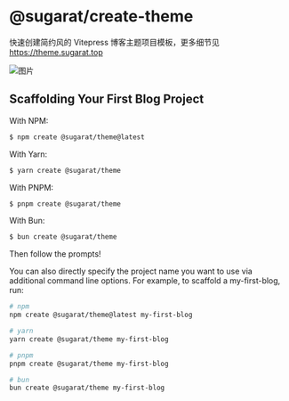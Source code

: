 # @sugarat/create-theme
快速创建简约风的 Vitepress 博客主题项目模板，更多细节见 https://theme.sugarat.top

![图片](https://img.cdn.sugarat.top/mdImg/MTY3MzE3MDUxOTMwMw==673170519303)

## Scaffolding Your First Blog Project

With NPM:

```bash
$ npm create @sugarat/theme@latest
```

With Yarn:

```bash
$ yarn create @sugarat/theme
```

With PNPM:

```bash
$ pnpm create @sugarat/theme
```

With Bun:

```bash
$ bun create @sugarat/theme
```

Then follow the prompts!

You can also directly specify the project name you want to use via additional command line options. For example, to scaffold a my-first-blog, run:

```bash
# npm
npm create @sugarat/theme@latest my-first-blog

# yarn
yarn create @sugarat/theme my-first-blog

# pnpm
pnpm create @sugarat/theme my-first-blog

# bun
bun create @sugarat/theme my-first-blog
```

